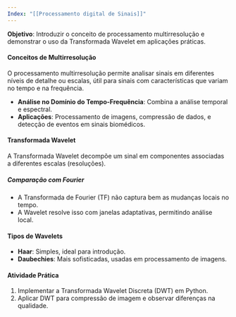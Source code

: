 ```yaml
---
Index: "[[Processamento digital de Sinais]]"
---
```

**Objetivo**: Introduzir o conceito de processamento multirresolução e demonstrar o uso da Transformada Wavelet em aplicações práticas.

#### Conceitos de Multirresolução

O processamento multirresolução permite analisar sinais em diferentes níveis de detalhe ou escalas, útil para sinais com características que variam no tempo e na frequência.

- **Análise no Domínio do Tempo-Frequência**: Combina a análise temporal e espectral.
- **Aplicações**: Processamento de imagens, compressão de dados, e detecção de eventos em sinais biomédicos.

#### Transformada Wavelet

A Transformada Wavelet decompõe um sinal em componentes associadas a diferentes escalas (resoluções).

##### Comparação com Fourier

- A Transformada de Fourier (TF) não captura bem as mudanças locais no tempo.
- A Wavelet resolve isso com janelas adaptativas, permitindo análise local.

#### Tipos de Wavelets

- **Haar**: Simples, ideal para introdução.
- **Daubechies**: Mais sofisticadas, usadas em processamento de imagens.

#### Atividade Prática

1. Implementar a Transformada Wavelet Discreta (DWT) em Python.
2. Aplicar DWT para compressão de imagem e observar diferenças na qualidade.